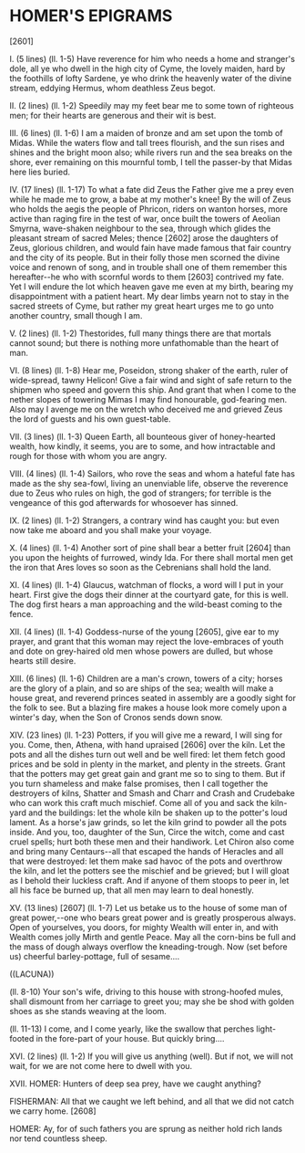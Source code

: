 # HOMER'S EPIGRAMS
[2601]


I. (5 lines) (ll. 1-5) Have reverence for him who needs a home and
stranger's dole, all ye who dwell in the high city of Cyme, the lovely
maiden, hard by the foothills of lofty Sardene, ye who drink the
heavenly water of the divine stream, eddying Hermus, whom deathless Zeus
begot.


II. (2 lines) (ll. 1-2) Speedily may my feet bear me to some town of
righteous men; for their hearts are generous and their wit is best.


III. (6 lines) (ll. 1-6) I am a maiden of bronze and am set upon the
tomb of Midas. While the waters flow and tall trees flourish, and the
sun rises and shines and the bright moon also; while rivers run and the
sea breaks on the shore, ever remaining on this mournful tomb, I tell
the passer-by that Midas here lies buried.


IV. (17 lines) (ll. 1-17) To what a fate did Zeus the Father give me a
prey even while he made me to grow, a babe at my mother's knee! By the
will of Zeus who holds the aegis the people of Phricon, riders on wanton
horses, more active than raging fire in the test of war, once built
the towers of Aeolian Smyrna, wave-shaken neighbour to the sea, through
which glides the pleasant stream of sacred Meles; thence [2602] arose the
daughters of Zeus, glorious children, and would fain have made famous
that fair country and the city of its people. But in their folly those
men scorned the divine voice and renown of song, and in trouble shall
one of them remember this hereafter--he who with scornful words to them
[2603] contrived my fate. Yet I will endure the lot which heaven gave me
even at my birth, bearing my disappointment with a patient heart. My
dear limbs yearn not to stay in the sacred streets of Cyme, but rather
my great heart urges me to go unto another country, small though I am.


V. (2 lines) (ll. 1-2) Thestorides, full many things there are that
mortals cannot sound; but there is nothing more unfathomable than the
heart of man.


VI. (8 lines) (ll. 1-8) Hear me, Poseidon, strong shaker of the earth,
ruler of wide-spread, tawny Helicon! Give a fair wind and sight of safe
return to the shipmen who speed and govern this ship. And grant
that when I come to the nether slopes of towering Mimas I may find
honourable, god-fearing men. Also may I avenge me on the wretch who
deceived me and grieved Zeus the lord of guests and his own guest-table.


VII. (3 lines) (ll. 1-3) Queen Earth, all bounteous giver of
honey-hearted wealth, how kindly, it seems, you are to some, and how
intractable and rough for those with whom you are angry.


VIII. (4 lines) (ll. 1-4) Sailors, who rove the seas and whom a hateful
fate has made as the shy sea-fowl, living an unenviable life, observe
the reverence due to Zeus who rules on high, the god of strangers;
for terrible is the vengeance of this god afterwards for whosoever has
sinned.


IX. (2 lines) (ll. 1-2) Strangers, a contrary wind has caught you: but
even now take me aboard and you shall make your voyage.


X. (4 lines) (ll. 1-4) Another sort of pine shall bear a better fruit
[2604] than you upon the heights of furrowed, windy Ida. For there shall
mortal men get the iron that Ares loves so soon as the Cebrenians shall
hold the land.


XI. (4 lines) (ll. 1-4) Glaucus, watchman of flocks, a word will I put
in your heart. First give the dogs their dinner at the courtyard
gate, for this is well. The dog first hears a man approaching and the
wild-beast coming to the fence.


XII. (4 lines) (ll. 1-4) Goddess-nurse of the young [2605], give ear to my
prayer, and grant that this woman may reject the love-embraces of youth
and dote on grey-haired old men whose powers are dulled, but whose
hearts still desire.


XIII. (6 lines) (ll. 1-6) Children are a man's crown, towers of a city;
horses are the glory of a plain, and so are ships of the sea; wealth
will make a house great, and reverend princes seated in assembly are a
goodly sight for the folk to see. But a blazing fire makes a house look
more comely upon a winter's day, when the Son of Cronos sends down snow.


XIV. (23 lines) (ll. 1-23) Potters, if you will give me a reward, I will
sing for you. Come, then, Athena, with hand upraised [2606] over the kiln.
Let the pots and all the dishes turn out well and be well fired: let
them fetch good prices and be sold in plenty in the market, and plenty
in the streets. Grant that the potters may get great gain and grant me
so to sing to them. But if you turn shameless and make false promises,
then I call together the destroyers of kilns, Shatter and Smash and
Charr and Crash and Crudebake who can work this craft much mischief.
Come all of you and sack the kiln-yard and the buildings: let the whole
kiln be shaken up to the potter's loud lament. As a horse's jaw grinds,
so let the kiln grind to powder all the pots inside. And you, too,
daughter of the Sun, Circe the witch, come and cast cruel spells; hurt
both these men and their handiwork. Let Chiron also come and bring
many Centaurs--all that escaped the hands of Heracles and all that were
destroyed: let them make sad havoc of the pots and overthrow the kiln,
and let the potters see the mischief and be grieved; but I will gloat as
I behold their luckless craft. And if anyone of them stoops to peer in,
let all his face be burned up, that all men may learn to deal honestly.


XV. (13 lines) [2607] (ll. 1-7) Let us betake us to the house of some man
of great power,--one who bears great power and is greatly prosperous
always. Open of yourselves, you doors, for mighty Wealth will enter
in, and with Wealth comes jolly Mirth and gentle Peace. May all
the corn-bins be full and the mass of dough always overflow the
kneading-trough. Now (set before us) cheerful barley-pottage, full of
sesame....

((LACUNA))

(ll. 8-10) Your son's wife, driving to this house with strong-hoofed
mules, shall dismount from her carriage to greet you; may she be shod
with golden shoes as she stands weaving at the loom.

(ll. 11-13) I come, and I come yearly, like the swallow that perches
light-footed in the fore-part of your house. But quickly bring....


XVI. (2 lines) (ll. 1-2) If you will give us anything (well). But if
not, we will not wait, for we are not come here to dwell with you.


XVII. HOMER: Hunters of deep sea prey, have we caught anything?

FISHERMAN: All that we caught we left behind, and all that we did not
catch we carry home. [2608]

HOMER: Ay, for of such fathers you are sprung as neither hold rich lands
nor tend countless sheep.




